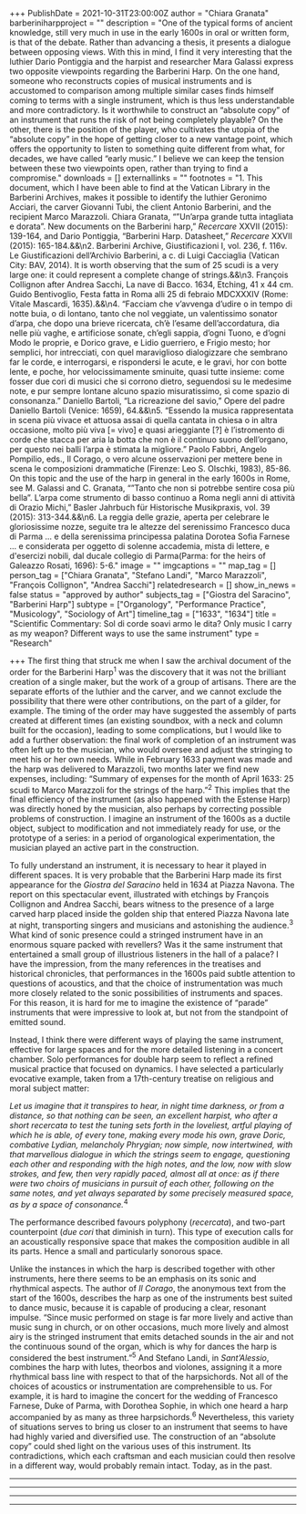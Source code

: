 +++
PublishDate = 2021-10-31T23:00:00Z
author = "Chiara Granata"
barberiniharpproject = ""
description = "One of the typical forms of ancient knowledge, still very much in use in the early 1600s in oral or written form, is that of the debate. Rather than advancing a thesis, it presents a dialogue between opposing views. With this in mind, I find it very interesting that the luthier Dario Pontiggia and the harpist and researcher Mara Galassi express two opposite viewpoints regarding the Barberini Harp. On the one hand, someone who reconstructs copies of musical instruments and is accustomed to comparison among multiple similar cases finds himself coming to terms with a single instrument, which is thus less understandable and more contradictory. Is it worthwhile to construct an “absolute copy” of an instrument that runs the risk of not being completely playable? On the other, there is the position of the player, who cultivates the utopia of the “absolute copy” in the hope of getting closer to a new vantage point, which offers the opportunity to listen to something quite different from what, for decades, we have called “early music.” I believe we can keep the tension between these two viewpoints open, rather than trying to find a compromise."
downloads = []
externallinks = ""
footnotes = "1. This document, which I have been able to find at the Vatican Library in the Barberini Archives, makes it possible to identify the luthier Geronimo Acciari, the carver Giovanni Tubi, the client Antonio Barberini, and the recipient Marco Marazzoli. Chiara Granata, “”Un’arpa grande tutta intagliata e dorata”. New documents on the Barberini harp,” <i>Recercare</i> XXVII (2015): 139-164, and Dario Pontiggia, “Barberini Harp. Datasheet,” <i>Recercare</i> XXVII (2015): 165-184.&&\n2. Barberini Archive, Giustificazioni I, vol. 236, f. 116v. Le Giustificazioni dell’Archivio Barberini, a c. di Luigi Cacciaglia (Vatican City: BAV, 2014). It is worth observing that the sum of 25 scudi is a very large one: it could represent a complete change of strings.&&\n3. François Collignon after Andrea Sacchi, La nave di Bacco. 1634, Etching, 41 x 44 cm. Guido Bentivoglio, Festa fatta in Roma alli 25 di febraio MDCXXXIV (Rome: Vitale Mascardi, 1635).&&\n4. “Facciam che v’avvenga d’udire o in tempo di notte buia, o di lontano, tanto che nol veggiate, un valentissimo sonator d’arpa, che dopo una brieve ricercata, ch’è l’esame dell’accordatura, dia nelle più vaghe, e artificiose sonate, ch’egli sappia, d’ogni Tuono, e d’ogni Modo le proprie, e Dorico grave, e Lidio guerriero, e Frigio mesto; hor semplici, hor intrecciati, con quel maraviglioso dialogizzare che sembrano far le corde, e interrogarsi, e rispondersi le acute, e le gravi, hor con botte lente, e poche, hor velocissimamente sminuite, quasi tutte insieme: come fosser due cori di musici che si corrono dietro, seguendosi su le medesime note, e pur sempre lontane alcuno spazio misuratissimo, sì come spazio di consonanza.” Daniello Bartoli, “La ricreazione del savio,” Opere del padre Daniello Bartoli (Venice: 1659), 64.&&\n5. “Essendo la musica rappresentata in scena più vivace et attuosa assai di quella cantata in chiesa o in altra occasione, molto più viva [= vivo] e quasi arieggiante [?] è l’istromento di corde che stacca per aria la botta che non è il continuo suono dell’organo, per questo nei balli l’arpa è stimata la migliore.” Paolo Fabbri, Angelo Pompilio, eds., Il Corago, o vero alcune osservazioni per mettere bene in scena le composizioni drammatiche (Firenze: Leo S. Olschki, 1983), 85-86. On this topic and the use of the harp in general in the early 1600s in Rome, see M. Galassi and C. Granata, “”Tanto che non si potrebbe sentire cosa più bella”. L’arpa come strumento di basso continuo a Roma negli anni di attività di Orazio Michi,” Basler Jahrbuch für Historische Musikpraxis, vol. 39 (2015): 313-344.&&\n6. La reggia delle grazie, aperta per celebrare le gloriosissime nozze, seguite tra le altezze del serenissimo Francesco duca di Parma ... e della serenissima principessa palatina Dorotea Sofia Farnese ... e considerata per oggetto di solenne accademia, mista di lettere, e d'esercizi nobili, dal ducale collegio di Parma(Parma: for the heirs of Galeazzo Rosati, 1696): 5-6."
image = ""
imgcaptions = ""
map_tag = []
person_tag = ["Chiara Granata", "Stefano Landi", "Marco Marazzoli", "François Collignon", "Andrea Sacchi"]
relatedresearch = []
show_in_news = false
status = "approved by author"
subjects_tag = ["Giostra del Saracino", "Barberini Harp"]
subtype = ["Organology", "Performance Practice", "Musicology", "Sociology of Art"]
timeline_tag = ["1633", "1634"]
title = "Scientific Commentary: Sol di corde soavi armo le dita? Only music I carry as my weapon?   Different ways to use the same instrument"
type = "Research"

+++
The first thing that struck me when I saw the archival document of the order for the <span id="subjects_tag">Barberini Harp</span><sup>1</sup> was the discovery that it was not the brilliant creation of a single maker, but the work of a group of artisans. There are the separate efforts of the luthier and the carver, and we cannot exclude the possibility that there were other contributions, on the part of a gilder, for example. The timing of the order may have suggested the assembly of parts created at different times (an existing soundbox, with a neck and column built for the occasion), leading to some complications, but I would like to add a further observation: the final work of completion of an instrument was often left up to the musician, who would oversee and adjust the stringing to meet his or her own needs. While in February <span id="timeline_tag">1633</span> payment was made and the harp was delivered to Marazzoli, two months later we find new expenses, including: “Summary of expenses for the month of April 1633: 25 scudi to <span id="person_tag">Marco Marazzoli</span> for the strings of the harp.”<sup>2</sup> This implies that the final efficiency of the instrument (as also happened with the Estense Harp) was directly honed by the musician, also perhaps by correcting possible problems of construction. I imagine an instrument of the 1600s as a ductile object, subject to modification and not immediately ready for use, or the prototype of a series: in a period of organological experimentation, the musician played an active part in the construction.

To fully understand an instrument, it is necessary to hear it played in different spaces. It is very probable that the Barberini Harp made its first appearance for the <span id="subjects_tag">_Giostra del Saracino_</span> held in <span id="timeline_tag">1634</span> at Piazza Navona. The report on this spectacular event, illustrated with etchings by <span id="person_tag">François Collignon</span> and <span id="person_tag">Andrea Sacchi</span>, bears witness to the presence of a large carved harp placed inside the golden ship that entered Piazza Navona late at night, transporting singers and musicians and astonishing the audience.<sup>3</sup> What kind of sonic presence could a stringed instrument have in an enormous square packed with revellers? Was it the same instrument that entertained a small group of illustrious listeners in the hall of a palace? I have the impression, from the many references in the treatises and historical chronicles, that performances in the 1600s paid subtle attention to questions of acoustics, and that the choice of instrumentation was much more closely related to the sonic possibilities of instruments and spaces. For this reason, it is hard for me to imagine the existence of “parade” instruments that were impressive to look at, but not from the standpoint of emitted sound.

Instead, I think there were different ways of playing the same instrument, effective for large spaces and for the more detailed listening in a concert chamber. Solo performances for double harp seem to reflect a refined musical practice that focused on dynamics. I have selected a particularly evocative example, taken from a 17th-century treatise on religious and moral subject matter:

_<tab>Let us imagine that it transpires to hear, in night time darkness, or from a distance, so that nothing can be seen, an excellent harpist, who after a short recercata to test the tuning sets forth in the loveliest, artful playing of which he is able, of every tone, making every mode his own, grave Doric, combative Lydian, melancholy Phrygian; now simple, now intertwined, with that marvellous dialogue in which the strings seem to engage, questioning each other and responding with the high notes, and the low, now with slow strokes, and few, then very rapidly paced, almost all at once: as if there were two choirs of musicians in pursuit of each other, following on the same notes, and yet always separated by some precisely measured space, as by a space of consonance._<sup>4</sup>

The performance described favours polyphony (_recercata_), and two-part counterpoint (_due cori_ that diminish in turn). This type of execution calls for an acoustically responsive space that makes the composition audible in all its parts. Hence a small and particularly sonorous space.

Unlike the instances in which the harp is described together with other instruments, here there seems to be an emphasis on its sonic and rhythmical aspects. The author of _Il Corago_, the anonymous text from the start of the 1600s, describes the harp as one of the instruments best suited to dance music, because it is capable of producing a clear, resonant impulse. “Since music performed on stage is far more lively and active than music sung in church, or on other occasions, much more lively and almost airy is the stringed instrument that emits detached sounds in the air and not the continuous sound of the organ, which is why for dances the harp is considered the best instrument.”<sup>5</sup> And <span id="person_tag">Stefano Landi</span>, in _Sant’Alessio_, combines the harp with lutes, theorbos and violones, assigning it a more rhythmical bass line with respect to that of the harpsichords. Not all of the choices of acoustics or instrumentation are comprehensible to us. For example, it is hard to imagine the concert for the wedding of Francesco Farnese, Duke of Parma, with Dorothea Sophie, in which one heard a harp accompanied by as many as three harpsichords.<sup>6</sup> Nevertheless, this variety of situations serves to bring us closer to an instrument that seems to have had highly varied and diversified use. The construction of an “absolute copy” could shed light on the various uses of this instrument. Its contradictions, which each craftsman and each musician could then resolve in a different way, would probably remain intact. Today, as in the past.

***

***

***

***